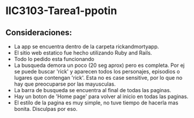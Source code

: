 # IIC3103-Tarea1-ppotin

## Consideraciones:

- La app se encuentra dentro de la carpeta rickandmortyapp.
- El sitio web estatico fue hecho utilizando Ruby and Rails.
- Todo lo pedido esta funcionando
- La busqueda demora un poco (20 seg aprox) pero es completa. Por ej se puede buscar 'rick' y aparecen todos los personajes, episodios o lugares que contengan 'rick'. Esta no es case sensitive, por lo que no hay que preocuparse por las mayusculas.
- La barra de busqueda se encuentra al final de todas las paginas.
- Hay un boton de 'Home page' para volver al inicio en todas las paginas.
- El estilo de la pagina es muy simple, no tuve tiempo de hacerla mas bonita. Disculpas por eso. 
